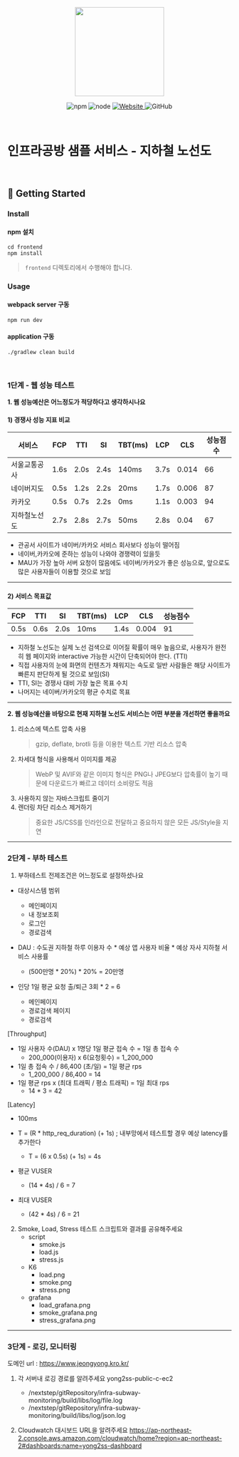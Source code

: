 <p align="center">
    <img width="200px;" src="https://raw.githubusercontent.com/woowacourse/atdd-subway-admin-frontend/master/images/main_logo.png"/>
</p>
<p align="center">
  <img alt="npm" src="https://img.shields.io/badge/npm-%3E%3D%205.5.0-blue">
  <img alt="node" src="https://img.shields.io/badge/node-%3E%3D%209.3.0-blue">
  <a href="https://edu.nextstep.camp/c/R89PYi5H" alt="nextstep atdd">
    <img alt="Website" src="https://img.shields.io/website?url=https%3A%2F%2Fedu.nextstep.camp%2Fc%2FR89PYi5H">
  </a>
  <img alt="GitHub" src="https://img.shields.io/github/license/next-step/atdd-subway-service">
</p>

<br>

# 인프라공방 샘플 서비스 - 지하철 노선도

<br>

## 🚀 Getting Started

### Install
#### npm 설치
```
cd frontend
npm install
```
> `frontend` 디렉토리에서 수행해야 합니다.

### Usage
#### webpack server 구동
```
npm run dev
```
#### application 구동
```
./gradlew clean build
```
<br>


### 1단계 - 웹 성능 테스트
**1. 웹 성능예산은 어느정도가 적당하다고 생각하시나요**

#### 1) 경쟁사 성능 지표 비교                
|서비스|FCP|TTI|SI|TBT(ms)|LCP|CLS|성능점수|
|---|---|---|---|---|---|---|---|
|서울교통공사|1.6s|2.0s|2.4s|140ms|3.7s|0.014|66|
|네이버지도|0.5s|1.2s|2.2s|20ms|1.7s|0.006|87|
|카카오|0.5s|0.7s|2.2s|0ms|1.1s|0.003|94|
|지하철노선도|2.7s|2.8s|2.7s|50ms|2.8s|0.04|67|

- 관공서 사이트가 네이버/카카오 서비스 회사보다 성능이 떨어짐
- 네이버,카카오에 준하는 성능이 나와야 경쟁력이 있을듯
- MAU가 가장 높아 서버 요청이 많음에도 네이버/카카오가 좋은 성능으로, 앞으로도 많은 사용자들이 이용할 것으로 보임


---
#### 2) 서비스 목표값
|FCP|TTI|SI|TBT(ms)|LCP|CLS|성능점수|
|---|---|---|---|---|---|---|
|0.5s|0.6s|2.0s|10ms|1.4s|0.004|91|

* 지하철 노선도는 실제 노선 검색으로 이어질 확률이 매우 높음으로,
  사용자가 완전히 웹 페이지와 interactive 가능한 시간이 단축되어야 한다. (TTI)
* 직접 사용자의 눈에 화면의 컨텐츠가 채워지는 속도로 일반 사람들은 해당 사이트가 빠른지 판단하게 될 것으로 보임(SI)
* TTI, SI는 경쟁사 대비 가장 높은 목표 수치
* 나머지는 네이버/카카오의 평균 수치로 목표

---

**2. 웹 성능예산을 바탕으로 현재 지하철 노선도 서비스는 어떤 부분을 개선하면 좋을까요**
1) 리소스에 텍스트 압축 사용
    > gzip, deflate, brotli 등을 이용한 텍스트 기반 리소스 압축
2) 차세대 형식을 사용해서 이미지를 제공
    > WebP 및 AVIF와 같은 이미지 형식은 PNG나 JPEG보다 압축률이 높기 때문에 다운로드가 빠르고 데이터 소비량도 적음
3) 사용하지 않는 자바스크립트 줄이기
4) 렌더링 차단 리소스 제거하기
    > 중요한 JS/CSS를 인라인으로 전달하고 중요하지 않은 모든 JS/Style을 지연

---

### 2단계 - 부하 테스트 
1. 부하테스트 전제조건은 어느정도로 설정하셨나요

- 대상시스템 범위
    - 메인페이지
	- 내 정보조회
	- 로그인
	- 경로검색

- DAU : 수도권 지하철 하루 이용자 수 * 예상 앱 사용자 비율 * 예상 자사 지하철 서비스 사용률 
    - (500만명 * 20%) * 20% = 20만명
    
- 인당 1일 평균 요청 출/퇴근 3회 * 2 = 6 
    - 메인페이지 
    - 경로검색 페이지
    - 경로검색
    
[Throughput]
- 1일 사용자 수(DAU) x 1명당 1일 평균 접속 수 = 1일 총 접속 수
    - 200_000(이용자) x 6(요청횟수) = 1_200_000
- 1일 총 접속 수 / 86,400 (초/일) = 1일 평균 rps
    - 1_200_000 / 86,400 = 14
- 1일 평균 rps x (최대 트래픽 / 평소 트래픽) = 1일 최대 rps
    - 14 * 3 = 42
    
[Latency]
- 100ms


- T = (R * http_req_duration) (+ 1s) ; 내부망에서 테스트할 경우 예상 latency를 추가한다
    - T = (6 x 0.5s) (+ 1s) = 4s
- 평균 VUSER
    - (14 * 4s) / 6 = 7
- 최대 VUSER
    - (42 * 4s) / 6 = 21


2. Smoke, Load, Stress 테스트 스크립트와 결과를 공유해주세요
    - script
        - smoke.js
        - load.js
        - stress.js
    - K6
        - load.png
        - smoke.png
        - stress.png
    - grafana
        - load_grafana.png
        - smoke_grafana.png
        - stress_grafana.png
    
---

### 3단계 - 로깅, 모니터링

도메인 url : https://www.jeongyong.kro.kr/

1. 각 서버내 로깅 경로를 알려주세요
yong2ss-public-c-ec2
    - /nextstep/gitRepository/infra-subway-monitoring/build/libs/log/file.log
    - /nextstep/gitRepository/infra-subway-monitoring/build/libs/log/json.log

2. Cloudwatch 대시보드 URL을 알려주세요
    https://ap-northeast-2.console.aws.amazon.com/cloudwatch/home?region=ap-northeast-2#dashboards:name=yong2ss-dashboard